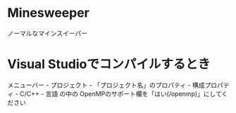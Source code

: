 Minesweeper
===========

ノーマルなマインスイーパー

Visual Studioでコンパイルするとき
=================================

メニューバー - プロジェクト - 「プロジェクト名」のプロパティ - 構成プロパティ - C/C++ - 言語 の中の OpenMPのサポート欄を「はい(/openmp)」にしてください
